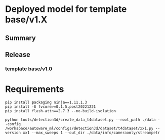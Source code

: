# Deployed model for template base/v1.X
## Summary

## Release
### template base/v1.0


# Requirements
```
pip install packaging ninja==1.11.1.3
pip install -U fvcore>=0.1.5.post20221221
pip install flash-attn==2.7.3 --no-build-isolation

python tools/detection3d/create_data_t4dataset.py --root_path ./data --config /workspace/autoware_ml/configs/detection3d/dataset/t4dataset/xx1.py --version xx1 --max_sweeps 1 --out_dir ./data/info/cameraonly/streampetr

```